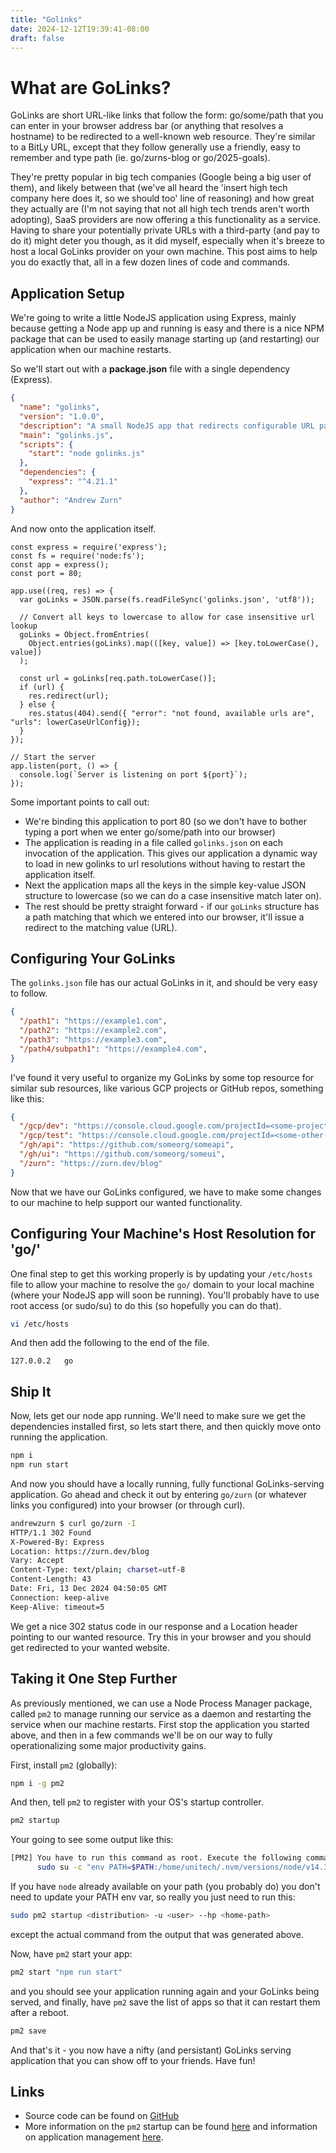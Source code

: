 ```yaml
---
title: "Golinks"
date: 2024-12-12T19:39:41-08:00
draft: false
---
```

# What are GoLinks?

GoLinks are short URL-like links that follow the form: go/some/path that you can enter in your browser address bar 
(or anything that resolves a hostname) to be redirected to a well-known web resource. They're similar to a BitLy URL, except that 
they follow generally use a friendly, easy to remember and type path (ie. go/zurns-blog or go/2025-goals).

They're pretty popular in big tech companies (Google being a big user of them), and likely between that (we've all heard the 
'insert high tech company here does it, so we should too' line of reasoning) and how great they actually are (I'm not saying 
that not all high tech trends aren't worth adopting), SaaS providers are now offering a this functionality as a service. Having 
to share your potentially private URLs with a third-party (and pay to do it) might deter you though, as it did myself, especially 
when it's breeze to host a local GoLinks provider on your own machine. This post aims to help you do exactly that, all in a few 
dozen lines of code and commands.

## Application Setup
We're going to write a little NodeJS application using Express, mainly because getting a Node app up and running is easy 
and there is a nice NPM package that can be used to easily manage starting up (and restarting) our application when our machine
restarts.

So we'll start out with a **package.json** file with a single dependency (Express).
```json
{
  "name": "golinks",
  "version": "1.0.0",
  "description": "A small NodeJS app that redirects configurable URL paths to a well-known web resource",
  "main": "golinks.js",
  "scripts": {
    "start": "node golinks.js"
  },
  "dependencies": {
    "express": "^4.21.1"
  },
  "author": "Andrew Zurn"
}
```

And now onto the application itself.
```node
const express = require('express');
const fs = require('node:fs');
const app = express();
const port = 80;

app.use((req, res) => {
  var goLinks = JSON.parse(fs.readFileSync('golinks.json', 'utf8'));

  // Convert all keys to lowercase to allow for case insensitive url lookup
  goLinks = Object.fromEntries(
    Object.entries(goLinks).map(([key, value]) => [key.toLowerCase(), value])
  );

  const url = goLinks[req.path.toLowerCase()];
  if (url) {
    res.redirect(url);
  } else {
    res.status(404).send({ "error": "not found, available urls are", "urls": lowerCaseUrlConfig});
  }
});

// Start the server
app.listen(port, () => {
  console.log(`Server is listening on port ${port}`);
});
```

Some important points to call out:

* We're binding this application to port 80 (so we don't have to bother typing a port when we enter go/some/path into our browser)
* The application is reading in a file called `golinks.json` on each invocation of the application. This gives our application a dynamic way to load in new golinks to url resolutions without having to restart the application itself.
* Next the application maps all the keys in the simple key-value JSON structure to lowercase (so we can do a case insensitive match later on).
* The rest should be pretty straight forward - if our `goLinks` structure has a path matching that which we entered into our browser, it'll issue a redirect to the matching value (URL).

## Configuring Your GoLinks
The `golinks.json` file has our actual GoLinks in it, and should be very easy to follow.
```json
{
  "/path1": "https://example1.com",
  "/path2": "https://example2.com",
  "/path3": "https://example3.com",
  "/path4/subpath1": "https://example4.com",
}
```

I've found it very useful to organize my GoLinks by some top resource for similar sub resources, like 
various GCP projects or GitHub repos, something like this:
```json
{
  "/gcp/dev": "https://console.cloud.google.com/projectId=<some-project-id>",
  "/gcp/test": "https://console.cloud.google.com/projectId=<some-other-project-id>",
  "/gh/api": "https://github.com/someorg/someapi",
  "/gh/ui": "https://github.com/someorg/someui",
  "/zurn": "https://zurn.dev/blog"
}
```

Now that we have our GoLinks configured, we have to make some changes to our machine to help support our wanted functionality.

## Configuring Your Machine's Host Resolution for 'go/'

One final step to get this working properly is by updating your `/etc/hosts` file to allow your machine 
to resolve the `go/` domain to your local machine (where your NodeJS app will soon be running). You'll 
probably have to use root access (or sudo/su) to do this (so hopefully you can do that).

```bash
vi /etc/hosts
```

And then add the following to the end of the file.
```text
127.0.0.2   go
```

## Ship It

Now, lets get our node app running. We'll need to make sure we get the dependencies installed first, 
so lets start there, and then quickly move onto running the application.
```bash
npm i
npm run start
```

And now you should have a locally running, fully functional GoLinks-serving application. Go ahead and check 
it out by entering `go/zurn` (or whatever links you configured) into your browser (or through curl).

```bash
andrewzurn $ curl go/zurn -I
HTTP/1.1 302 Found
X-Powered-By: Express
Location: https://zurn.dev/blog
Vary: Accept
Content-Type: text/plain; charset=utf-8
Content-Length: 43
Date: Fri, 13 Dec 2024 04:50:05 GMT
Connection: keep-alive
Keep-Alive: timeout=5
```

We get a nice 302 status code in our response and a Location header pointing to our wanted resource. 
Try this in your browser and you should get redirected to your wanted website.

## Taking it One Step Further

As previously mentioned, we can use a Node Process Manager package, called `pm2` to manage running our 
service as a daemon and restarting the service when our machine restarts. First stop the application 
you started above, and then in a few commands we'll be on our way to fully operationalizing some 
major productivity gains.

First, install `pm2` (globally):
```bash
npm i -g pm2
```

And then, tell `pm2` to register with your OS's startup controller.
```bash
pm2 startup
```

Your going to see some output like this:
```bash
[PM2] You have to run this command as root. Execute the following command:
      sudo su -c "env PATH=$PATH:/home/unitech/.nvm/versions/node/v14.3/bin pm2 startup <distribution> -u <user> --hp <home-path>
```

If you have `node` already available on your path (you probably do) you don't need to update your PATH env var, so really you just need to run this:
```bash
sudo pm2 startup <distribution> -u <user> --hp <home-path>
```
except the actual command from the output that was generated above.

Now, have `pm2` start your app:
```bash
pm2 start "npm run start"
```

and you should see your application running again and your GoLinks being served, and finally, have 
`pm2` save the list of apps so that it can restart them after a reboot.
```bash
pm2 save
```

And that's it - you now have a nifty (and persistant) GoLinks serving application that you can show off to your friends. Have fun!

## Links

* Source code can be found on [GitHub](https://github.com/AndrewZurn/golinks)
* More information on the `pm2` startup can be found [here](https://pm2.keymetrics.io/docs/usage/startup/) and information on application management [here](https://pm2.keymetrics.io/docs/usage/process-management/).
